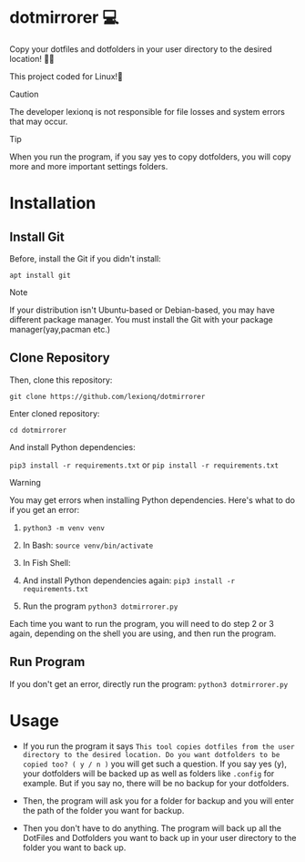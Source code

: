 # dotmirrorer 💻
Copy your dotfiles and dotfolders in your user directory to the desired location! 🚀💾

This project coded for Linux!🐧

>[!CAUTION]
> The developer lexionq is not responsible for file losses and system errors that may occur.

>[!TIP]
> When you run the program, if you say yes to copy dotfolders, you will copy more and more important settings folders.

# Installation

## Install Git
Before, install the Git if you didn't install:

`apt install git` 
>[!NOTE]
> If your distribution isn't Ubuntu-based or Debian-based, you may have different package manager. You must install the Git with your package manager(yay,pacman etc.)

## Clone Repository
Then, clone this repository:

`git clone https://github.com/lexionq/dotmirrorer` 

Enter cloned repository:

`cd dotmirrorer`

And install Python dependencies:

`pip3 install -r requirements.txt` or `pip install -r requirements.txt`
>[!WARNING]
>You may get errors when installing Python dependencies. Here's what to do if you get an error:
> 1. `python3 -m venv venv`
>
> 2. In Bash:
>`source venv/bin/activate`
>
> 3. In Fish Shell:
>
> 4. And install Python dependencies again:
>`pip3 install -r requirements.txt`
>
> 5. Run the program
> `python3 dotmirrorer.py`
>
> Each time you want to run the program, you will need to do step 2 or 3 again, depending on the shell you are using, and then run the program.

## Run Program
If you don't get an error, directly run the program:
`python3 dotmirrorer.py`

# Usage
- If you run the program it says `This tool copies dotfiles from the user directory to the desired location. Do you want dotfolders to be copied too? ( y / n )` you will get such a question.  If you say yes (y), your dotfolders will be backed up as well as folders like `.config` for example. But if you say no, there will be no backup for your dotfolders.

- Then, the program will ask you for a folder for backup and you will enter the path of the folder you want for backup.

- Then you don't have to do anything. The program will back up all the DotFiles and Dotfolders you want to back up in your user directory to the folder you want to back up.





